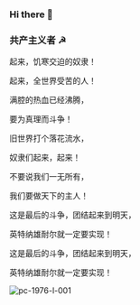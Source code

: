 ### Hi there 👋

### 共产主义者 ☭

起来，饥寒交迫的奴隶！

起来，全世界受苦的人！

满腔的热血已经沸腾，

要为真理而斗争！

旧世界打个落花流水，

奴隶们起来，起来！

不要说我们一无所有，

我们要做天下的主人！

这是最后的斗争，团结起来到明天，

英特纳雄耐尔就一定要实现！

这是最后的斗争，团结起来到明天，

英特纳雄耐尔就一定要实现！

![pc-1976-l-001](https://user-images.githubusercontent.com/42082796/126060226-44cf359d-9a56-44d9-8ff2-e38a3c3e1735.jpeg)
